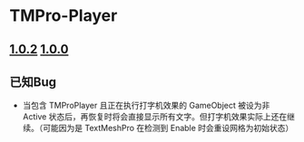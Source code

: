 TMPro-Player
===


[1.0.2](https://github.com/Giresharu/TMPro-Player/releases/1.0.2)
[1.0.0](https://github.com/Giresharu/TMPro-Player/releases/1.0.0)
---

## 已知Bug

* 当包含 TMProPlayer 且正在执行打字机效果的 GameObject 被设为非 Active 状态后，再恢复时将会直接显示所有文字。但打字机效果实际上还在继续。（可能因为是 TextMeshPro 在检测到 Enable 时会重设网格为初始状态） 


